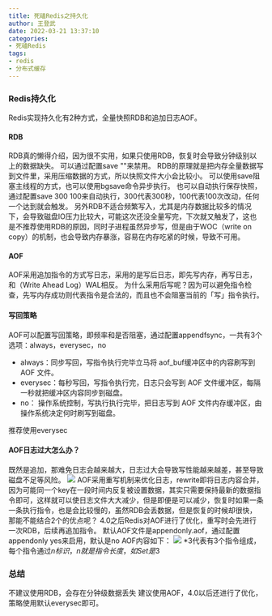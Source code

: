 ```yaml
---
title: 死磕Redis之持久化
author: 王登武
date: 2022-03-21 13:37:10
categories:
- 死磕Redis
tags:
- redis
- 分布式缓存
---
```

### Redis持久化
Redis实现持久化有2种方式，全量快照RDB和追加日志AOF。
#### RDB
RDB真的懒得介绍，因为很不实用，如果只使用RDB，恢复时会导致分钟级别以上的数据缺失。
可以通过配置save ""来禁用。
RDB的原理就是把内存全量数据写到文件里，采用压缩数据的方式，所以快照文件大小会比较小。
可以使用save阻塞主线程的方式，也可以使用bgsave命令异步执行。
也可以自动执行保存快照，通过配置save 300 100来自动执行，300代表300秒，100代表100次改动，任何一个达到就会触发。
另外RDB不适合频繁写入，尤其是内存数据比较多的情况下，会导致磁盘IO压力比较大，可能这次还没全量写完，下次就又触发了，这也是不推荐使用RDB的原因，同时子进程虽然异步写，但是由于WOC（write on copy）的机制，也会导致内存暴涨，容易在内存吃紧的时候，导致不可用。
#### AOF
AOF采用追加指令的方式写日志，采用的是写后日志，即先写内存，再写日志，和（Write Ahead Log）WAL相反。
为什么采用后写呢？因为可以避免指令检查，先写内存成功则代表指令是合法的，而且也不会阻塞当前的「写」指令执行。
#### 写回策略
AOF可以配置写回策略，即频率和是否阻塞，通过配置appendfsync，一共有3个选项：always，everysec，no

* always：同步写回，写指令执行完毕立马将 aof_buf缓冲区中的内容刷写到 AOF 文件。
* everysec：每秒写回，写指令执行完，日志只会写到 AOF 文件缓冲区，每隔一秒就把缓冲区内容同步到磁盘。
* no： 操作系统控制，写执行执行完毕，把日志写到 AOF 文件内存缓冲区，由操作系统决定何时刷写到磁盘。

推荐使用everysec
#### AOF日志过大怎么办？
既然是追加，那难免日志会越来越大，日志过大会导致写性能越来越差，甚至导致磁盘不足等风险。
![](https://cdn.jsdelivr.net/gh/wangdengwu/imagehosting/202203211549622.png)
AOF采用重写机制来优化日志，rewrite即将日志内容合并，因为可能同一个key在一段时间内反复被设置数据，其实只需要保持最新的数据指令即可，这样就可以使日志文件大大减少，但是即便是可以减少，恢复时如果一条一条执行指令，也是会比较慢的，虽然RDB会丢数据，但是恢复的时候却很快，那能不能结合2个的优点呢？
4.0之后Redis对AOF进行了优化，重写时会先进行一次RDB，后续再追加指令。
默认AOF文件是appendonly.aof，通过配置appendonly yes来启用，默认是no
AOF内容如下：
![](https://cdn.jsdelivr.net/gh/wangdengwu/imagehosting/202203211553164.png)
*3代表有3个指令组成，每个指令通过$n标识，n就是指令长度，如Set是$3

### 总结
不建议使用RDB，会存在分钟级数据丢失
建议使用AOF，4.0以后还进行了优化，策略使用默认everysec即可。